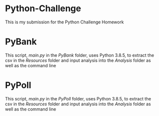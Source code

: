 # Python-Challenge

This is my submission for the Python Challenge Homework

# PyBank 
This script, _main.py_ in the _PyBank_ folder, uses Python 3.8.5, to extract the csv in the _Resources_ folder and input analysis into the _Analysis_ folder as well as the command line

# PyPoll
This script, _main.py_ in the _PyPoll_ folder, uses Python 3.8.5, to extract the csv in the _Resources_ folder and input analysis into the _Analysis_ folder as well as the command line
